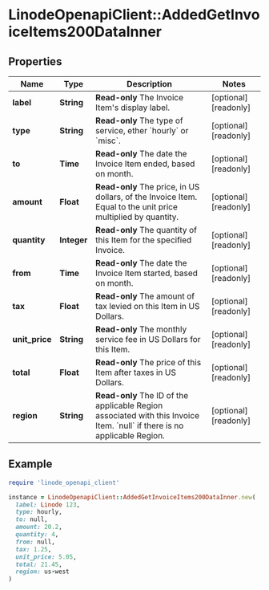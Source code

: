 # LinodeOpenapiClient::AddedGetInvoiceItems200DataInner

## Properties

| Name | Type | Description | Notes |
| ---- | ---- | ----------- | ----- |
| **label** | **String** | __Read-only__ The Invoice Item&#39;s display label. | [optional][readonly] |
| **type** | **String** | __Read-only__ The type of service, ether &#x60;hourly&#x60; or &#x60;misc&#x60;. | [optional][readonly] |
| **to** | **Time** | __Read-only__ The date the Invoice Item ended, based on month. | [optional][readonly] |
| **amount** | **Float** | __Read-only__ The price, in US dollars, of the Invoice Item. Equal to the unit price multiplied by quantity. | [optional][readonly] |
| **quantity** | **Integer** | __Read-only__ The quantity of this Item for the specified Invoice. | [optional][readonly] |
| **from** | **Time** | __Read-only__ The date the Invoice Item started, based on month. | [optional][readonly] |
| **tax** | **Float** | __Read-only__ The amount of tax levied on this Item in US Dollars. | [optional][readonly] |
| **unit_price** | **String** | __Read-only__ The monthly service fee in US Dollars for this Item. | [optional][readonly] |
| **total** | **Float** | __Read-only__ The price of this Item after taxes in US Dollars. | [optional][readonly] |
| **region** | **String** | __Read-only__ The ID of the applicable Region associated with this Invoice Item.  &#x60;null&#x60; if there is no applicable Region. | [optional][readonly] |

## Example

```ruby
require 'linode_openapi_client'

instance = LinodeOpenapiClient::AddedGetInvoiceItems200DataInner.new(
  label: Linode 123,
  type: hourly,
  to: null,
  amount: 20.2,
  quantity: 4,
  from: null,
  tax: 1.25,
  unit_price: 5.05,
  total: 21.45,
  region: us-west
)
```

